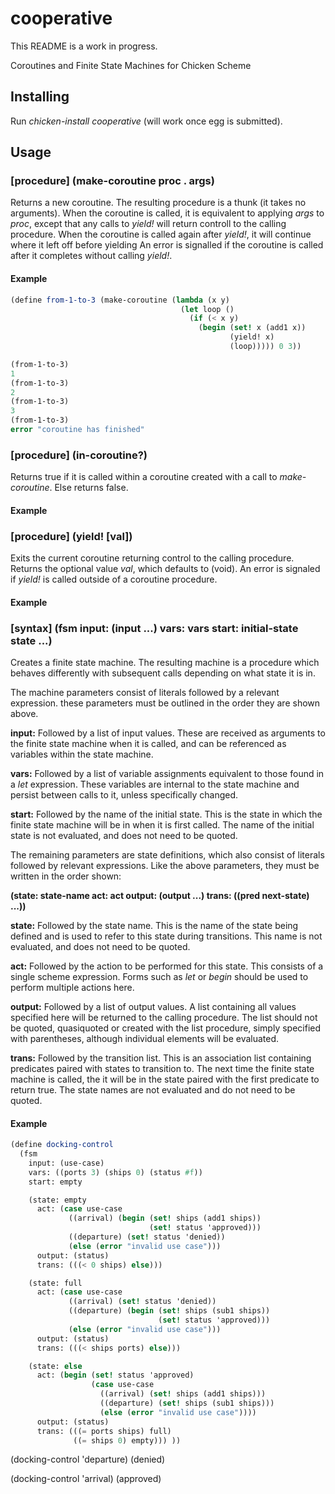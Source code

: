 # cooperative
This README is a work in progress.

Coroutines and Finite State Machines for Chicken Scheme


## Installing
Run *chicken-install cooperative*
(will work once egg is submitted).

## Usage
### \[procedure] (make-coroutine proc . args)
Returns a new coroutine. The resulting procedure is a thunk
(it takes no arguments). When the coroutine is called, it is equivalent to applying
*args* to *proc*, except that any calls to *yield!*
will return controll to the calling procedure. When the coroutine is called again
after *yield!*, it will continue where it left off before yielding
An error is signalled if the coroutine is called after it completes
without calling *yield!*.

#### Example
```scheme
(define from-1-to-3 (make-coroutine (lambda (x y)
                                      (let loop ()
                                        (if (< x y)
                                          (begin (set! x (add1 x))
                                                 (yield! x) 
                                                 (loop))))) 0 3))

(from-1-to-3)
1
(from-1-to-3)
2
(from-1-to-3)
3
(from-1-to-3)
error "coroutine has finished"
```

### \[procedure] (in-coroutine?)
Returns true if it is called within a coroutine created with a call
to *make-coroutine*. Else returns false.

#### Example

### \[procedure] (yield! [val])
Exits the current coroutine returning control to the calling
procedure. Returns the optional value *val*, which defaults to (void). An error
is signaled if *yield!* is called outside of a coroutine procedure.

#### Example

### \[syntax] (fsm input: (input ...) vars: vars start: initial-state state ...)
Creates a finite state machine. The resulting machine is a procedure which
behaves differently with subsequent calls depending on what state it is in.

The machine parameters consist of literals followed by a relevant expression.
these parameters must be outlined in the order they are shown above.

**input:** Followed by a list of input values. These are received as arguments
to the finite state machine when it is called, and can be referenced as
variables within the state machine.

**vars:** Followed by a list of variable assignments equivalent to those found
in a *let* expression. These variables are internal to the state machine and
persist between calls to it, unless specifically changed.

**start:** Followed by the name of the initial state. This is the state in
which the finite state machine will be in when it is first called. The name of
the initial state is not evaluated, and does not need to be quoted.

The remaining parameters are state definitions, which also consist of literals
followed by relevant expressions. Like the above parameters, they must be
written in the order shown:

**(state: state-name act: act output: (output ...) trans: ((pred next-state) ...))**

**state:** Followed by the state name. This is the name of the state being
defined and is used to refer to this state during transitions. This name is not
evaluated, and does not need to be quoted.

**act:** Followed by the action to be performed for this state. This consists
of a single scheme expression. Forms such as *let* or *begin* should be used
to perform multiple actions here.

**output:** Followed by a list of output values. A list containing all values
specified here will be returned to the calling procedure. The list should not
be quoted, quasiquoted or created with the list procedure, simply specified
with parentheses, although individual elements will be evaluated.

**trans:** Followed by the transition list. This is an association list
containing predicates paired with states to transition to. The next time the
finite state machine is called, the it will be in the state paired with the
first predicate to return true. The state names are not evaluated and do not
need to be quoted.

#### Example
```scheme
(define docking-control
  (fsm
    input: (use-case)
    vars: ((ports 3) (ships 0) (status #f))
    start: empty

    (state: empty
      act: (case use-case
             ((arrival) (begin (set! ships (add1 ships))
                               (set! status 'approved)))
             ((departure) (set! status 'denied))
             (else (error "invalid use case")))
      output: (status)
      trans: (((< 0 ships) else)))

    (state: full
      act: (case use-case
             ((arrival) (set! status 'denied))
             ((departure) (begin (set! ships (sub1 ships))
                                 (set! status 'approved)))
             (else (error "invalid use case")))
      output: (status)
      trans: (((< ships ports) else)))

    (state: else
      act: (begin (set! status 'approved)
                  (case use-case
                    ((arrival) (set! ships (add1 ships)))
                    ((departure) (set! ships (sub1 ships)))
                    (else (error "invalid use case"))))
      output: (status)
      trans: (((= ports ships) full)
              ((= ships 0) empty))) ))
```

(docking-control 'departure)
(denied)

(docking-control 'arrival)
(approved)

